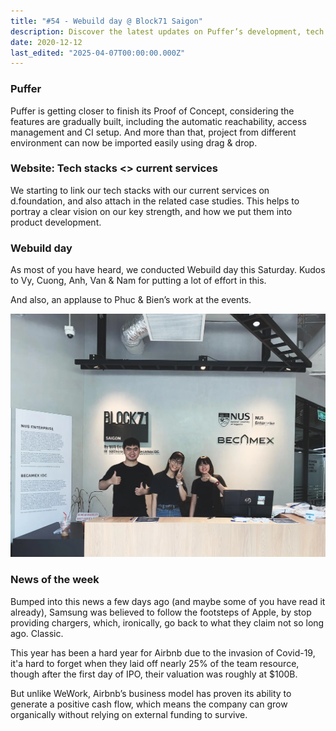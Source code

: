 ```yaml
---
title: "#54 - Webuild day @ Block71 Saigon"
description: Discover the latest updates on Puffer’s development, tech stack integration on d.foundation, Webuild day highlights, and key tech industry news including Samsung and Airbnb insights.
date: 2020-12-12
last_edited: "2025-04-07T00:00:00.000Z"
---
```


### Puffer

Puffer is getting closer to finish its Proof of Concept, considering the features are gradually built, including the automatic reachability, access management and CI setup. And more than that, project from different environment can now be imported easily using drag & drop.

### Website: Tech stacks <> current services

We starting to link our tech stacks with our current services on d.foundation, and also attach in the related case studies. This helps to portray a clear vision on our key strength, and how we put them into product development.

### Webuild day

As most of you have heard, we conducted Webuild day this Saturday. Kudos to Vy, Cuong, Anh, Van & Nam for putting a lot of effort in this.

And also, an applause to Phuc & Bien’s work at the events.

![](assets/notion-image-1744007130469-vsuti.webp)

### News of the week

Bumped into this news a few days ago (and maybe some of you have read it already), Samsung was believed to follow the footsteps of Apple, by stop providing chargers, which, ironically, go back to what they claim not so long ago. Classic.

This year has been a hard year for Airbnb due to the invasion of Covid-19, it'a hard to forget when they laid off nearly 25% of the team resource, though after the first day of IPO, their valuation was roughly at $100B.

But unlike WeWork, Airbnb’s business model has proven its ability to generate a positive cash flow, which means the company can grow organically without relying on external funding to survive.
